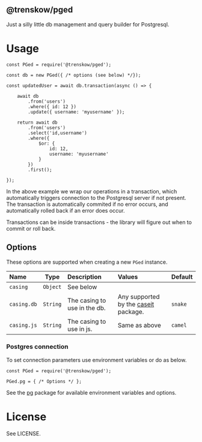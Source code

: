 @trenskow/pged
----

Just a silly little db management and query builder for Postgresql.

# Usage

    const PGed = require('@trenskow/pged');
    
    const db = new PGed({ /* options (see below) */});
    
    const updatedUser = await db.transaction(async () => {
    
        await db
            .from('users')
            .where({ id: 12 })
            .update({ username: 'myusername' });
        
        return await db
            .from('users')
            .select('id,username')
            .where({
                $or: {
                    id: 12,
                    username: 'myusername'
                }
            })
            .first();
    
    });

In the above example we wrap our operations in a transaction, which automatically triggers connection to the Postgresql server if not present. The transaction is automatically commited if no error occurs, and automatically rolled back if an error does occur.

Transactions can be inside transactions - the library will figure out when to commit or roll back.

## Options

These options are supported when creating a new `PGed` instance.

| Name        | Type         | Description | Values | Default    |
|:------------|:------------:|:------------|:-------|:-----------|
| `casing`    | `Object`     | See below
| `casing.db` | `String`     | The casing to use in the db. | Any supported by the [caseit](https://www.npmjs.com/package/@trenskow/caseit) package. | `snake` |
| `casing.js` | `String`     | The casing to use in js. | Same as above | `camel`

### Postgres connection

To set connection parameters use environment variables or do as below.

    const PGed = require('@trenskow/pged');

    PGed.pg = { /* Options */ };

See the [pg](https://www.npmjs.com/package/pg) package for available environment variables and options.

# License

See LICENSE.
